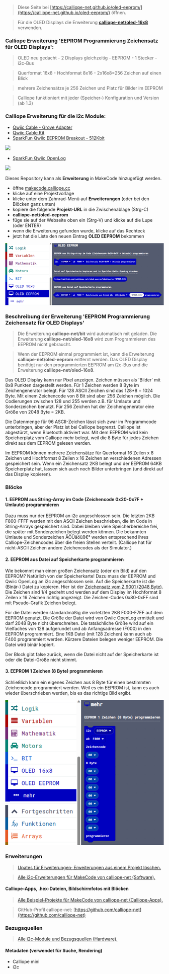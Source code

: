 
> Diese Seite bei [https://calliope-net.github.io/oled-eeprom/](https://calliope-net.github.io/oled-eeprom/) öffnen.

> Für die OLED Displays die Erweiterung [**calliope-net/oled-16x8**](https://calliope-net.github.io/oled-16x8/) verwenden.

### Calliope Erweiterung 'EEPROM Programmierung Zeichensatz für OLED Displays':

> OLED neu gedacht - 2 Displays gleichzeitig - EEPROM - 1 Stecker - i2c-Bus

> Querformat 16x8 - Hochformat 8x16 - 2x16x8=256 Zeichen auf einen Blick

> mehrere Zeichensätze je 256 Zeichen und Platz für Bilder im EEPROM

> Calliope funktioniert mit jeder (Speicher-) Konfiguration und Version (ab 1.3)

### Calliope Erweiterung für die i2c Module:

* [Qwiic Cable - Grove Adapter](https://www.sparkfun.com/products/15109)
* [Qwiic Cable Kit](https://www.sparkfun.com/products/15081)
* [SparkFun Qwiic EEPROM Breakout - 512Kbit](https://www.sparkfun.com/products/18355)

![](https://cdn.sparkfun.com//assets/parts/1/7/7/0/1/18355-SparkFun_Qwiic_EEPROM_Breakout_-_512Kbit-01.jpg)

* [SparkFun Qwiic OpenLog](https://www.sparkfun.com/products/15164)

![](https://cdn.sparkfun.com//assets/parts/1/3/5/5/4/15164-SparkFun_Qwiic_OpenLog-01.jpg)

Dieses Repository kann als **Erweiterung** in MakeCode hinzugefügt werden.

* öffne [makecode.calliope.cc](https://makecode.calliope.cc)
* klicke auf eine Projektvorlage
* klicke unter dem Zahnrad-Menü auf **Erweiterungen** (oder bei den Blöcken ganz unten)
* kopiere die folgende **Projekt-URL** in die Zwischenablage (Strg-C)
* **calliope-net/oled-eeprom**
* füge sie auf der Webseite oben ein (Strg-V) und klicke auf die Lupe (oder ENTER)
* wenn die Erweiterung gefunden wurde, klicke auf das Rechteck
* jetzt hat die Liste den neuen Eintrag **OLED EEPROM** bekommen

![](blocks.png)

### Beschreibung der Erweiterung 'EEPROM Programmierung Zeichensatz für OLED Displays'

> Die Erweiterung **calliope-net/bit** wird automatisch mit geladen.
> Die Erweiterung **calliope-net/oled-16x8** wird zum Programmieren des EEPROM nicht gebraucht.

> Wenn der EEPROM einmal programmiert ist, kann die Erweiterung **calliope-net/oled-eeprom** entfernt werden.
> Das OLED Display benötigt nur den programmierten EEPROM am i2c-Bus und die Erweiterung **calliope-net/oled-16x8**.

Das OLED Display kann nur Pixel anzeigen. Zeichen müssen als 'Bilder' mit 8x8 Punkten dargestellt werden.
Für 1 Zeichen werden 8 Byte im Zeichengenerator belegt. Für 128 ASCII Zeichen sind das 128*8 = 1024 Byte.
Mit einem Zeichencode von 8 Bit sind aber 256 Zeichen möglich. Die Codierungen zwischen 128 und 255 werden 
z.B. für Umlaute und Sonderzeichen benutzt. Für 256 Zeichen hat der Zeichengenerator eine Größe von 2048 Byte = 2KB.

Die Datenmenge für 96 ASCII-Zeichen lässt sich zwar im Programmcode unterbringen, aber der Platz ist bei Calliope begrenzt.
Calliope ist abgestürzt, wenn Bluetooth aktiviert war. Mit dem EEPROM wird kein Speicherplatz vom Calliope mehr 
belegt, weil die 8 Byte für jedes Zeichen direkt aus dem EEPROM gelesen werden.

Im EEPROM können mehrere Zeichensätze für Querformat 16 Zeilen x 8 Zeichen und Hochformat 8 Zeilen x 16 Zeichen 
an verschiedenen Adressen gespeichert sein. Wenn ein Zeichensatz 2KB belegt und der EEPROM 64KB
Speicherplatz hat, lassen sich auch noch Bilder unterbringen (und direkt auf das Display kopieren).

### Blöcke

#### 1. EEPROM aus String-Array im Code (Zeichencode 0x20-0x7F + Umlaute) programmieren

Dazu muss nur der EEPROM an i2c angeschlossen sein. Die letzten 2KB F800-FFFF werden mit den ASCII Zeichen beschrieben,
die im Code in String-Arrays gespeichert sind. Dabei bleiben viele Speicherbereiche frei, die später mit Sonderzeichen
belegt werden können. Die bekannten Umlaute und Sonderzeichen ÄÖÜäöüß€° werden entsprechend ihres Calliope-Zeichencodes
über die freien Stellen verteilt. (Calliope hat für nicht-ASCII Zeichen andere Zeichencodes als der Simulator.)

#### 2. EEPROM aus Datei auf Speicherkarte programmieren

Wie bekommt man einen großen Zeichensatz (oder ein Bild) auf den EEPROM? Natürlich von der Speicherkarte!
Dazu muss der EEPROM und Qwiic OpenLog an i2c angeschlossen sein. Auf die Speicherkarte ist die (Binär-) Datei
zu kopieren. Hier ist der [Zeichensatz vom Z 9001 (2048 Byte)](BM505.BIN). Die Zeichen sind 1/4 gedreht und werden 
auf dem Display im Hochformat 8 Zeilen x 16 Zeichen richtig angezeigt. Die Zeichen-Codes 0x80-0xFF sind mit
Pseudo-Grafik Zeichen belegt.

Für die Datei werden standardmäßig die vorletzten 2KB F000-F7FF auf dem EEPROM genutzt. Die Größe der Datei wird
von Qwiic OpenLog ermittelt und darf 2048 Byte nicht überschreiten. Die tatsächliche Größe wird auf ein Vielfaches
von 128 aufgerundet und ab Anfangsadresse (F000) in den EEPROM programmiert. Eine 1KB Datei (mit 128 Zeichen)
kann auch ab F400 programmiert werden. Kürzere Dateien belegen weniger EEPROM. Die Datei wird binär kopiert.

Der Block gibt false zurück, wenn die Datei nicht auf der Speicherkarte ist oder die Datei-Größe nicht stimmt.

#### 3. EEPROM 1 Zeichen (8 Byte) programmieren

Schließlich kann ein eigenes Zeichen aus 8 Byte für einen bestimmten Zeichencode programmiert werden.
Weil es ein EEPROM ist, kann es auch wieder überschrieben werden, bis es das richtige Bild ergibt.

![](blocks-advanced.png)

### Erweiterungen

> [Upates für Erweiterungen; Erweiterungen aus einem Projekt löschen.](https://calliope-net.github.io/i2c-test#updates)

> [Alle i2c-Erweiterungen für MakeCode von calliope-net (Software).](https://calliope-net.github.io/i2c-test#erweiterungen)

#### Calliope-Apps, .hex-Dateien, Bildschirmfotos mit Blöcken

> [Alle Beispiel-Projekte für MakeCode von calliope-net (Calliope-Apps).](https://calliope-net.github.io/i2c-test#programmierbeispiele)

> GitHub-Profil calliope-net: [https://github.com/calliope-net](https://github.com/calliope-net)

### Bezugsquellen

> [Alle i2c-Module und Bezugsquellen (Hardware).](https://calliope-net.github.io/i2c-test#bezugsquellen)

#### Metadaten (verwendet für Suche, Rendering)

* Calliope mini
* i2c
